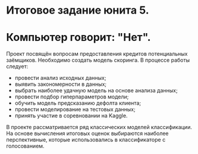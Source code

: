 # Итоговое задание юнита 5.
# Компьютер говорит: "Нет".

Проект посвящён вопросам предоставления кредитов потенциальных заёмщиков. Необходимо создать модель скоринга.
В процессе работы следует:
* провести анализ исходных данных;
* выявить закономерности в данных;
* выбрать наиболее удачную модель на основе анализа данных;
* провести подбор гиперпараметров модели;
* обучить модель предсказанию дефолта клиента;
* провести моделирование на тестовых данных;
* принять участие в соревновании на Kaggle.

В проекте рассматривается ряд классических моделей классификации. На основе вычисления итоговых оценок выбираются наиболее перспективные, которые использовались в классификаторе с голосованием. 